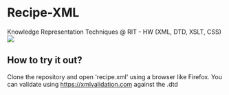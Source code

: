 # Recipe-XML
Knowledge Representation Techniques @ RIT - HW (XML, DTD, XSLT, CSS)
![](https://im5.ezgif.com/tmp/ezgif-5-3e3a3cc1de52.gif)
## How to try it out? 
Clone the repository and open 'recipe.xml' using a browser like Firefox. 
You can validate using https://xmlvalidation.com against the .dtd 
